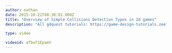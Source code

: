 ```yaml
---
author: nathan
date: 2015-10-22T08:30:01.000Z
title: "Overview of Simple Collisions Detection Types in 2d games"
description: "All gdquest tutorials: https://game-design-tutorials.zeef.com/nathan.lovato"

type: video

videoid: aTbw71EpamY
---
```


